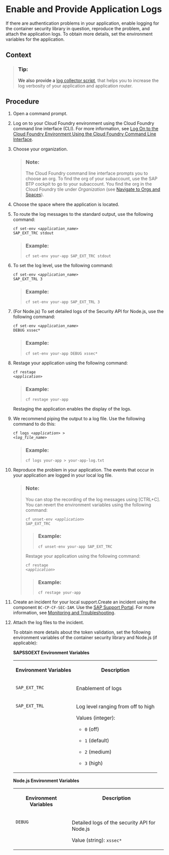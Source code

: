 <!-- loiof22d5100b3a243af88e3edf5311754fc -->

# Enable and Provide Application Logs

If there are authentication problems in your application, enable logging for the container security library in question, reproduce the problem, and attach the application logs. To obtain more details, set the environment variables for the application.



<a name="loiof22d5100b3a243af88e3edf5311754fc__context_agt_xwy_4mb"/>

## Context

> ### Tip:  
> We also provide a [log collector script](https://github.com/SAP/cloud-security-xsuaa-integration/tree/master/troubleshooting/logcollector), that helps you to increase the log verbosity of your application and application router.



## Procedure

1.  Open a command prompt.

2.  Log on to your Cloud Foundry environment using the Cloud Foundry command line interface \(CLI\). For more information, see [Log On to the Cloud Foundry Environment Using the Cloud Foundry Command Line Interface](../50-administration-and-ops/log-on-to-the-cloud-foundry-environment-using-the-cloud-foundry-command-line-interface-7a37d66.md).

3.  Choose your organization.

    > ### Note:  
    > The Cloud Foundry command line interface prompts you to choose an org. To find the org of your subaccount, use the SAP BTP cockpit to go to your subaccount. You find the org in the Cloud Foundry tile under *Organization* \(see [Navigate to Orgs and Spaces](../50-administration-and-ops/navigate-to-orgs-and-spaces-5bf8735.md)\).

4.  Choose the space where the application is located.

5.  To route the log messages to the standard output, use the following command:

    <code>cf set-env <i class="varname">&lt;application_name&gt;</i> SAP_EXT_TRC stdout</code>

    > ### Example:  
    > `cf set-env your-app SAP_EXT_TRC stdout`

6.  To set the log level, use the following command:

    <code>cf set-env <i class="varname">&lt;application_name&gt;</i> SAP_EXT_TRL 3</code>

    > ### Example:  
    > `cf set-env your-app SAP_EXT_TRL 3`

7.  \(For Node.js\) To set detailed logs of the Security API for Node.js, use the following command:

    <code>cf set-env <i class="varname">&lt;application_name&gt;</i> DEBUG xssec*</code>

    > ### Example:  
    > `cf set-env your-app DEBUG xssec*`

8.  Restage your application using the following command:

    <code>cf restage <i class="varname">&lt;application&gt;</i></code>

    > ### Example:  
    > `cf restage your-app`

    Restaging the application enables the display of the logs.

9.  We recommend piping the output to a log file. Use the following command to do this:

    <code>cf logs <i class="varname">&lt;application&gt;</i> &gt; <i class="varname">&lt;log_file_name&gt;</i></code>

    > ### Example:  
    > `cf logs your-app > your-app-log.txt`

10. Reproduce the problem in your application. The events that occur in your application are logged in your local log file.

    > ### Note:  
    > You can stop the recording of the log messages using [CTRL+C\]. You can revert the environment variables using the following command:
    > 
    > <code>cf unset-env <i class="varname">&lt;application&gt;</i> SAP_EXT_TRC</code>
    > 
    > > ### Example:  
    > > `cf unset-env your-app SAP_EXT_TRC`
    > 
    > Restage your application using the following command:
    > 
    > <code>cf restage <i class="varname">&lt;application&gt;</i></code>
    > 
    > > ### Example:  
    > > `cf restage your-app`

11. Create an incident for your local support.Create an incident using the component `BC-CP-CF-SEC-IAM`. Use the [SAP Support Portal](https://support.sap.com/home.html). For more information, see [Monitoring and Troubleshooting](monitoring-and-troubleshooting-1b3e89e.md).

12. Attach the log files to the incident.

    To obtain more details about the token validation, set the following environment variables of the container security library and Node.js \(if applicable\):

    **SAPSSOEXT Environment Variables**


    <table>
    <tr>
    <th valign="top">

    Environment Variables
    
    </th>
    <th valign="top">

    Description
    
    </th>
    </tr>
    <tr>
    <td valign="top">
    
    `SAP_EXT_TRC` 
    
    </td>
    <td valign="top">
    
    Enablement of logs
    
    </td>
    </tr>
    <tr>
    <td valign="top">
    
    `SAP_EXT_TRL` 
    
    </td>
    <td valign="top">
    
    Log level ranging from off to high

    Values \(integer\):

    -   `0` \(off\)

    -   `1` \(default\)

    -   `2` \(medium\)

    -   `3` \(high\)



    
    </td>
    </tr>
    </table>
    
    **Node.js Environment Variables**


    <table>
    <tr>
    <th valign="top">

    Environment Variables
    
    </th>
    <th valign="top">

    Description
    
    </th>
    </tr>
    <tr>
    <td valign="top">
    
    `DEBUG` 
    
    </td>
    <td valign="top">
    
    Detailed logs of the security API for Node.js

    Value \(string\): `xssec*`
    
    </td>
    </tr>
    </table>
    

